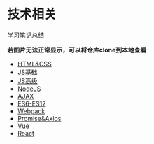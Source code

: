 # 技术相关

学习笔记总结

**若图片无法正常显示，可以将仓库clone到本地查看**

-   [HTML&CSS](./基础/001-002.md)
-   [JS基础](./基础/003.md)
-   [JS高级](./基础/004.md)
-   [NodeJS](./基础/005.md)
-   [AJAX](./基础/006.md)
-   [ES6-ES12](./基础/007.md)
-   [Webpack](./基础/008.md)
-   [Promise&Axios](./基础/009.md)
-   [Vue](./进阶/001.md)
-   [React](./进阶/002.md)